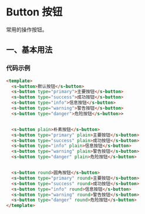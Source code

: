 # Button 按钮
常用的操作按钮。

## 一、基本用法

<template>
  <div style="margin-top: 14px">
    <s-button>默认按钮</s-button>
    <s-button type="primary">主要按钮</s-button>
    <s-button type="success">成功按钮</s-button>
    <s-button type="info">信息按钮</s-button>
    <s-button type="warning">警告按钮</s-button>
    <s-button type="danger">危险按钮</s-button>
  </div>
  <div style="margin-top: 14px">
    <s-button plain>朴素按钮</s-button>
    <s-button type="primary" plain>主要按钮</s-button>
    <s-button type="success" plain>成功按钮</s-button>
    <s-button type="info" plain>信息按钮</s-button>
    <s-button type="warning" plain>警告按钮</s-button>
    <s-button type="danger" plain>危险按钮</s-button>
  </div>
  <div style="margin-top: 14px">
    <s-button round>圆角按钮</s-button>
    <s-button type="primary" round>主要按钮</s-button>
    <s-button type="success" round>成功按钮</s-button>
    <s-button type="info" round>信息按钮</s-button>
    <s-button type="warning" round>警告按钮</s-button>
    <s-button type="danger" round>危险按钮</s-button>
  </div>
</template>

### 代码示例

```html
<template>
  <s-button>默认按钮</s-button>
  <s-button type="primary">主要按钮</s-button>
  <s-button type="success">成功按钮</s-button>
  <s-button type="info">信息按钮</s-button>
  <s-button type="warning">警告按钮</s-button>
  <s-button type="danger">危险按钮</s-button>>


  <s-button plain>朴素按钮</s-button>
  <s-button type="primary" plain>主要按钮</s-button>
  <s-button type="success" plain>成功按钮</s-button>
  <s-button type="info" plain>信息按钮</s-button>
  <s-button type="warning" plain>警告按钮</s-button>
  <s-button type="danger" plain>危险按钮</s-button>


  <s-button round>圆角按钮</s-button>
  <s-button type="primary" round>主要按钮</s-button>
  <s-button type="success" round>成功按钮</s-button>
  <s-button type="info" round>信息按钮</s-button>
  <s-button type="warning" round>警告按钮</s-button>
  <s-button type="danger" round>危险按钮</s-button>
</template>
```